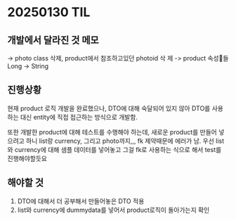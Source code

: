 # 20250130 TIL
## 개발에서 달라진 것 메모
-> photo class 삭제, product에서 참조하고있던 photoid 삭제
-> product 속성들 Long -> String

## 진행상황
현재 product 로직 개발을 완료했으나, DTO에 대해 숙달되어 있지 않아 DTO를 사용하는 대신 entity에 직접 접근하는 방식으로 개발함.

또한 개발한 product에 대해 테스트를 수행해야 하는데, 새로운 product를 만들어 넣으려고 하니 list랑 currency, 그리고 photo까지,,, fk 제약때문에 에러가 남.
우선 list와 currency에 대해 샘플 데이터를 넣어놓고 그걸 fk로 사용하는 식으로 해서 test를 진행해야할듯요

## 해야할 것
1. DTO에 대해서 더 공부해서 만들어놓은 DTO 적용
2. list와 currency에 dummydata를 넣어서 product로직이 돌아가는지 확인
